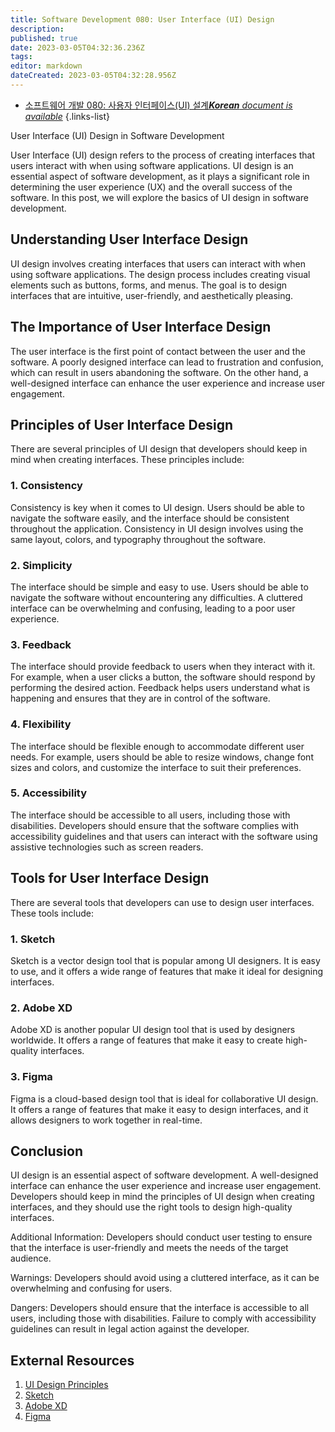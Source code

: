 ```yaml
---
title: Software Development 080: User Interface (UI) Design
description: 
published: true
date: 2023-03-05T04:32:36.236Z
tags: 
editor: markdown
dateCreated: 2023-03-05T04:32:28.956Z
---
```


- [소프트웨어 개발 080: 사용자 인터페이스(UI) 설계***Korean** document is available*](/ko/Knowledge-base/Software-Development/Learning/software-development-080-user-interface-ui-design)
{.links-list}


User Interface (UI) Design in Software Development

User Interface (UI) design refers to the process of creating interfaces that users interact with when using software applications. UI design is an essential aspect of software development, as it plays a significant role in determining the user experience (UX) and the overall success of the software. In this post, we will explore the basics of UI design in software development.

## Understanding User Interface Design

UI design involves creating interfaces that users can interact with when using software applications. The design process includes creating visual elements such as buttons, forms, and menus. The goal is to design interfaces that are intuitive, user-friendly, and aesthetically pleasing.

## The Importance of User Interface Design

The user interface is the first point of contact between the user and the software. A poorly designed interface can lead to frustration and confusion, which can result in users abandoning the software. On the other hand, a well-designed interface can enhance the user experience and increase user engagement.

## Principles of User Interface Design

There are several principles of UI design that developers should keep in mind when creating interfaces. These principles include:

### 1. Consistency

Consistency is key when it comes to UI design. Users should be able to navigate the software easily, and the interface should be consistent throughout the application. Consistency in UI design involves using the same layout, colors, and typography throughout the software.

### 2. Simplicity

The interface should be simple and easy to use. Users should be able to navigate the software without encountering any difficulties. A cluttered interface can be overwhelming and confusing, leading to a poor user experience.

### 3. Feedback

The interface should provide feedback to users when they interact with it. For example, when a user clicks a button, the software should respond by performing the desired action. Feedback helps users understand what is happening and ensures that they are in control of the software.

### 4. Flexibility

The interface should be flexible enough to accommodate different user needs. For example, users should be able to resize windows, change font sizes and colors, and customize the interface to suit their preferences.

### 5. Accessibility

The interface should be accessible to all users, including those with disabilities. Developers should ensure that the software complies with accessibility guidelines and that users can interact with the software using assistive technologies such as screen readers.

## Tools for User Interface Design

There are several tools that developers can use to design user interfaces. These tools include:

### 1. Sketch

Sketch is a vector design tool that is popular among UI designers. It is easy to use, and it offers a wide range of features that make it ideal for designing interfaces.

### 2. Adobe XD

Adobe XD is another popular UI design tool that is used by designers worldwide. It offers a range of features that make it easy to create high-quality interfaces.

### 3. Figma

Figma is a cloud-based design tool that is ideal for collaborative UI design. It offers a range of features that make it easy to design interfaces, and it allows designers to work together in real-time.

## Conclusion

UI design is an essential aspect of software development. A well-designed interface can enhance the user experience and increase user engagement. Developers should keep in mind the principles of UI design when creating interfaces, and they should use the right tools to design high-quality interfaces. 

Additional Information: Developers should conduct user testing to ensure that the interface is user-friendly and meets the needs of the target audience.

Warnings: Developers should avoid using a cluttered interface, as it can be overwhelming and confusing for users.

Dangers: Developers should ensure that the interface is accessible to all users, including those with disabilities. Failure to comply with accessibility guidelines can result in legal action against the developer.

## External Resources

1. [UI Design Principles](https://www.interaction-design.org/literature/topics/ui-design-principles)
2. [Sketch](https://www.sketch.com/)
3. [Adobe XD](https://www.adobe.com/products/xd.html)
4. [Figma](https://www.figma.com/)